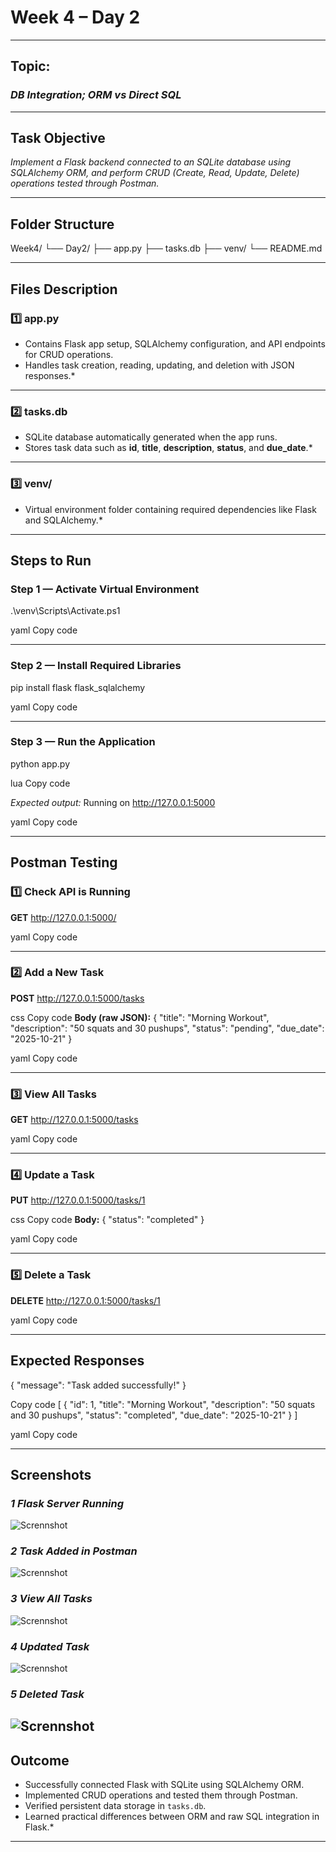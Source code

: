 # **Week 4 – Day 2**

---

## **Topic:**  
### *DB Integration; ORM vs Direct SQL*

---

## **Task Objective**
*Implement a Flask backend connected to an SQLite database using SQLAlchemy ORM, and perform CRUD (Create, Read, Update, Delete) operations tested through Postman.*

---

## **Folder Structure**
Week4/
└── Day2/
    ├── app.py
    ├── tasks.db
    ├── venv/
    └── README.md

---

## **Files Description**

### **1️⃣ app.py**
* Contains Flask app setup, SQLAlchemy configuration, and API endpoints for CRUD operations.  
* Handles task creation, reading, updating, and deletion with JSON responses.*

---

### **2️⃣ tasks.db**
* SQLite database automatically generated when the app runs.  
* Stores task data such as **id**, **title**, **description**, **status**, and **due_date**.*

---

### **3️⃣ venv/**
* Virtual environment folder containing required dependencies like Flask and SQLAlchemy.*

---

## **Steps to Run**

### **Step 1 — Activate Virtual Environment**
.\venv\Scripts\Activate.ps1

yaml
Copy code

---

### **Step 2 — Install Required Libraries**
pip install flask flask_sqlalchemy

yaml
Copy code

---

### **Step 3 — Run the Application**
python app.py

lua
Copy code

*Expected output:*
Running on http://127.0.0.1:5000

yaml
Copy code

---

## **Postman Testing**

### **1️⃣ Check API is Running**
**GET**
http://127.0.0.1:5000/

yaml
Copy code

---

### **2️⃣ Add a New Task**
**POST**
http://127.0.0.1:5000/tasks

css
Copy code
**Body (raw JSON):**
{
"title": "Morning Workout",
"description": "50 squats and 30 pushups",
"status": "pending",
"due_date": "2025-10-21"
}

yaml
Copy code

---

### **3️⃣ View All Tasks**
**GET**
http://127.0.0.1:5000/tasks

yaml
Copy code

---

### **4️⃣ Update a Task**
**PUT**
http://127.0.0.1:5000/tasks/1

css
Copy code
**Body:**
{
"status": "completed"
}

yaml
Copy code

---

### **5️⃣ Delete a Task**
**DELETE**
http://127.0.0.1:5000/tasks/1

yaml
Copy code

---

## **Expected Responses**
{
"message": "Task added successfully!"
}

Copy code
[
{
"id": 1,
"title": "Morning Workout",
"description": "50 squats and 30 pushups",
"status": "completed",
"due_date": "2025-10-21"
}
]

yaml
Copy code

---

## **Screenshots**

### *1 Flask Server Running*
![Scrennshot](./Images/w4d2a.PNG)

### *2 Task Added in Postman*
![Scrennshot](./Images/w4d2b.PNG)

### *3 View All Tasks*
![Scrennshot](./Images/w4d2c.PNG)

### *4 Updated Task*
![Scrennshot](./Images/w4d2d.PNG)

### *5 Deleted Task*
![Scrennshot](./Images/w4d2e.PNG)
---

## **Outcome**
* Successfully connected Flask with SQLite using SQLAlchemy ORM.  
* Implemented CRUD operations and tested them through Postman.  
* Verified persistent data storage in `tasks.db`.  
* Learned practical differences between ORM and raw SQL integration in Flask.*

---